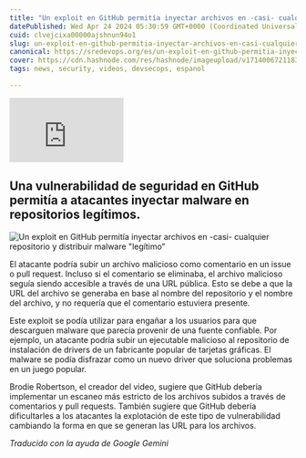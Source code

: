 ```yaml
---
title: "Un exploit en GitHub permitía inyectar archivos en -casi- cualquier repositorio y distribuir malware "legítimo""
datePublished: Wed Apr 24 2024 05:30:59 GMT+0000 (Coordinated Universal Time)
cuid: clvejcixa00000ajshnun94o1
slug: un-exploit-en-github-permitia-inyectar-archivos-en-casi-cualquier-repositorio-y-distribuir-malware-legitimo-1-1-1-1-1-1-1-1-1-1
canonical: https://sredevops.org/es/un-exploit-en-github-permitia-inyectar-archivos-en-casi-cualquier-repositorio-y-distribuir-malware-legitimo/
cover: https://cdn.hashnode.com/res/hashnode/imageupload/v1714006721183/5f405cdb-db4e-49c2-8cbd-dd4c26cfdf86.jpeg
tags: news, security, videos, devsecops, espanol

---
```


<iframe width="200" height="113" src="https://www.youtube.com/embed/nsm7tiyA3TA?feature=oembed" frameborder="0" allow="accelerometer; autoplay; clipboard-write; encrypted-media; gyroscope; picture-in-picture; web-share" referrerpolicy="strict-origin-when-cross-origin" allowfullscreen="" title="Github's Hilariously Simple Malware Exploit"></iframe>

Una vulnerabilidad de seguridad en GitHub permitía a atacantes inyectar malware en repositorios legítimos.
----------------------------------------------------------------------------------------------------------

![Un exploit en GitHub permitía inyectar archivos en -casi- cualquier repositorio y distribuir malware "legítimo"](https://cdn.hashnode.com/res/hashnode/imageupload/v1714006720666/d630a57d-a62f-4fbe-8f73-c06380579df5.jpeg)

El atacante podría subir un archivo malicioso como comentario en un issue o pull request. Incluso si el comentario se eliminaba, el archivo malicioso seguía siendo accesible a través de una URL pública. Esto se debe a que la URL del archivo se generaba en base al nombre del repositorio y el nombre del archivo, y no requería que el comentario estuviera presente.

Este exploit se podía utilizar para engañar a los usuarios para que descarguen malware que parecía provenir de una fuente confiable. Por ejemplo, un atacante podría subir un ejecutable malicioso al repositorio de instalación de drivers de un fabricante popular de tarjetas gráficas. El malware se podía disfrazar como un nuevo driver que soluciona problemas en un juego popular.

Brodie Robertson, el creador del video, sugiere que GitHub debería implementar un escaneo más estricto de los archivos subidos a través de comentarios y pull requests. También sugiere que GitHub debería dificultarles a los atacantes la explotación de este tipo de vulnerabilidad cambiando la forma en que se generan las URL para los archivos.

_Traducido con la ayuda de Google Gemini_